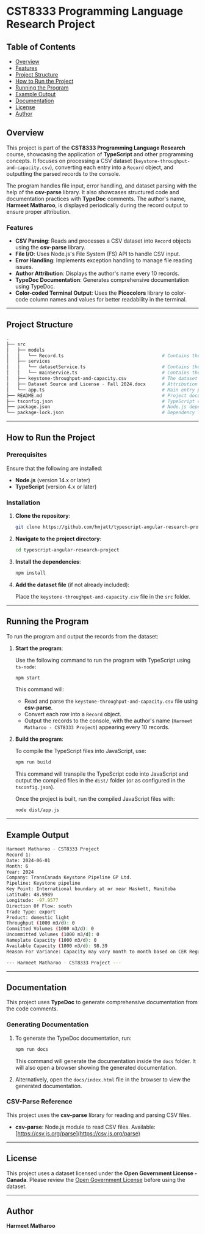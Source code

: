 # CST8333 Programming Language Research Project

## Table of Contents
- [Overview](#overview)
- [Features](#features)
- [Project Structure](#project-structure)
- [How to Run the Project](#how-to-run-the-project)
- [Running the Program](#running-the-program)
- [Example Output](#example-output)
- [Documentation](#documentation)
- [License](#license)
- [Author](#author)

## Overview

This project is part of the **CST8333 Programming Language Research** course, showcasing the application of **TypeScript** and other programming concepts. It focuses on processing a CSV dataset (`keystone-throughput-and-capacity.csv`), converting each entry into a `Record` object, and outputting the parsed records to the console.

The program handles file input, error handling, and dataset parsing with the help of the **csv-parse** library. It also showcases structured code and documentation practices with **TypeDoc** comments. The author's name, **Harmeet Matharoo**, is displayed periodically during the record output to ensure proper attribution.

### Features

- **CSV Parsing**: Reads and processes a CSV dataset into `Record` objects using the **csv-parse** library.
- **File I/O**: Uses Node.js's File System (FS) API to handle CSV input.
- **Error Handling**: Implements exception handling to manage file reading issues.
- **Author Attribution**: Displays the author's name every 10 records.
- **TypeDoc Documentation**: Generates comprehensive documentation using TypeDoc.
- **Color-coded Terminal Output**: Uses the **Picocolors** library to color-code column names and values for better readability in the terminal.

---

## Project Structure

```bash
.
├── src
│   ├── models
│   │   └── Record.ts                                    # Contains the Record class definition
│   ├── services         
│   │   └── datasetService.ts                            # Contains the loadDataset function for reading and parsing CSV
│   │   └── mainService.ts                               # Contains the main program logic (runProgram function)
│   ├── keystone-throughput-and-capacity.csv             # The dataset file
│   ├── Dataset Source and License - Fall 2024.docx      # Attribution and License for the dataset
│   └── app.ts                                           # Main entry point of the program
├── README.md                                            # Project documentation
├── tsconfig.json                                        # TypeScript configuration file
├── package.json                                         # Node.js dependencies and scripts
└── package-lock.json                                    # Dependency lock file
```

---

## How to Run the Project

### Prerequisites

Ensure that the following are installed:

- **Node.js** (version 14.x or later)
- **TypeScript** (version 4.x or later)

### Installation

1. **Clone the repository**:

   ```bash
   git clone https://github.com/hmjatt/typescript-angular-research-project.git
   ```

2. **Navigate to the project directory**:

   ```bash
   cd typescript-angular-research-project
   ```

3. **Install the dependencies**:

   ```bash
   npm install
   ```

4. **Add the dataset file** (if not already included):

   Place the `keystone-throughput-and-capacity.csv` file in the `src` folder.

---

## Running the Program

To run the program and output the records from the dataset:

1. **Start the program**:

   Use the following command to run the program with TypeScript using `ts-node`:

   ```bash
   npm start
   ```

   This command will:
   - Read and parse the `keystone-throughput-and-capacity.csv` file using **csv-parse**.
   - Convert each row into a `Record` object.
   - Output the records to the console, with the author's name (`Harmeet Matharoo - CST8333 Project`) appearing every 10 records.

2. **Build the program**:

   To compile the TypeScript files into JavaScript, use:

   ```bash
   npm run build
   ```

   This command will transpile the TypeScript code into JavaScript and output the compiled files in the `dist/` folder (or as configured in the `tsconfig.json`).

   Once the project is built, run the compiled JavaScript files with:

   ```bash
   node dist/app.js
   ```

---

## Example Output

```bash
Harmeet Matharoo - CST8333 Project
Record 1:
Date: 2024-06-01
Month: 6
Year: 2024
Company: TransCanada Keystone Pipeline GP Ltd.
Pipeline: Keystone pipeline
Key Point: International boundary at or near Haskett, Manitoba
Latitude: 48.9989
Longitude: -97.9577
Direction Of Flow: south
Trade Type: export
Product: domestic light
Throughput (1000 m3/d): 0
Committed Volumes (1000 m3/d): 0
Uncommitted Volumes (1000 m3/d): 0
Nameplate Capacity (1000 m3/d): 0
Available Capacity (1000 m3/d): 98.39
Reason For Variance: Capacity may vary month to month based on CER Regulatory Directive, Downstream Restrictions, Curtailment/Interruptions, Force Majeure and System Operating Factor

--- Harmeet Matharoo - CST8333 Project ---
```

---

## Documentation

This project uses **TypeDoc** to generate comprehensive documentation from the code comments.

### Generating Documentation

1. To generate the TypeDoc documentation, run:

   ```bash
   npm run docs
   ```

   This command will generate the documentation inside the `docs` folder. It will also open a browser showing the generated documentation.

2. Alternatively, open the `docs/index.html` file in the browser to view the generated documentation.

### CSV-Parse Reference

This project uses the **csv-parse** library for reading and parsing CSV files.

- **csv-parse**: Node.js module to read CSV files. Available: [https://csv.js.org/parse](https://csv.js.org/parse)

---

## License

This project uses a dataset licensed under the **Open Government License - Canada**. Please review the [Open Government License](https://open.canada.ca/en/open-government-licence-canada) before using the dataset.

---

## Author

**Harmeet Matharoo**
